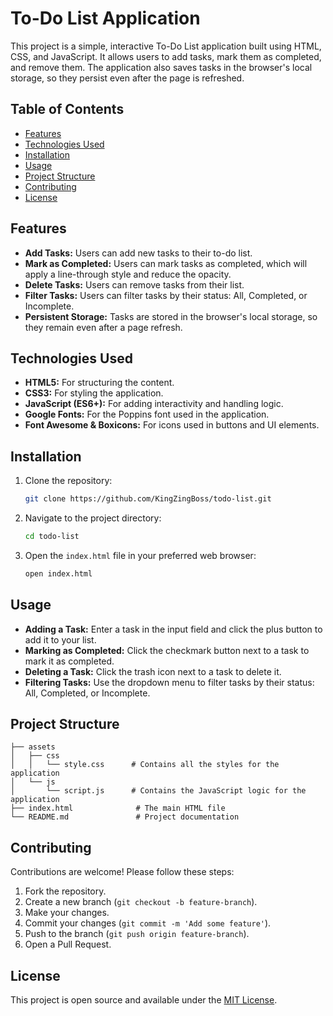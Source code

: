 # To-Do List Application

This project is a simple, interactive To-Do List application built using HTML, CSS, and JavaScript. It allows users to add tasks, mark them as completed, and remove them. The application also saves tasks in the browser's local storage, so they persist even after the page is refreshed.

## Table of Contents

- [Features](#features)
- [Technologies Used](#technologies-used)
- [Installation](#installation)
- [Usage](#usage)
- [Project Structure](#project-structure)
- [Contributing](#contributing)
- [License](#license)

## Features

- **Add Tasks:** Users can add new tasks to their to-do list.
- **Mark as Completed:** Users can mark tasks as completed, which will apply a line-through style and reduce the opacity.
- **Delete Tasks:** Users can remove tasks from their list.
- **Filter Tasks:** Users can filter tasks by their status: All, Completed, or Incomplete.
- **Persistent Storage:** Tasks are stored in the browser's local storage, so they remain even after a page refresh.

## Technologies Used

- **HTML5:** For structuring the content.
- **CSS3:** For styling the application.
- **JavaScript (ES6+):** For adding interactivity and handling logic.
- **Google Fonts:** For the Poppins font used in the application.
- **Font Awesome & Boxicons:** For icons used in buttons and UI elements.

## Installation

1. Clone the repository:

   ```bash
   git clone https://github.com/KingZingBoss/todo-list.git
   ```

2. Navigate to the project directory:

   ```bash
   cd todo-list
   ```

3. Open the `index.html` file in your preferred web browser:

   ```bash
   open index.html
   ```

## Usage

- **Adding a Task:** Enter a task in the input field and click the plus button to add it to your list.
- **Marking as Completed:** Click the checkmark button next to a task to mark it as completed.
- **Deleting a Task:** Click the trash icon next to a task to delete it.
- **Filtering Tasks:** Use the dropdown menu to filter tasks by their status: All, Completed, or Incomplete.

## Project Structure

```
├── assets
│   ├── css
│   │   └── style.css      # Contains all the styles for the application
│   └── js
│       └── script.js      # Contains the JavaScript logic for the application
├── index.html              # The main HTML file
└── README.md               # Project documentation
```

## Contributing

Contributions are welcome! Please follow these steps:

1. Fork the repository.
2. Create a new branch (`git checkout -b feature-branch`).
3. Make your changes.
4. Commit your changes (`git commit -m 'Add some feature'`).
5. Push to the branch (`git push origin feature-branch`).
6. Open a Pull Request.

## License

This project is open source and available under the [MIT License](LICENSE).
